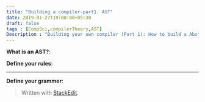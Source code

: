 ```yaml
---
title: "Building a compiler-part1. AST"
date: 2019-01-27T19:00:00+05:30
draft: false
tags : [CompSci,compilerTheory,AST]
Description : "Building your own compiler (Part 1): How to build a Abstract Syntax Tree"
---  
```

**What is an AST?**:


**Define your rules**:  

---  
**Define your grammer**:  



> Written with [StackEdit](https://stackedit.io/).
<!--stackedit_data:
eyJoaXN0b3J5IjpbMTU4NTI2NzE0NCw4MzE3NzIzMF19
-->